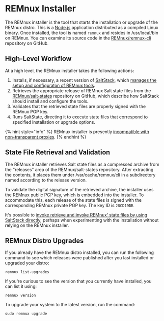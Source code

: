 # REMnux Installer

The REMnux installer is the tool that starts the installation or upgrade of the REMnux distro. This is a [Node.js](https://nodejs.org/) application distributed as a compiled Linux binary. Once installed, the tool is named `remnux` and resides in /usr/local/bin on REMnux. You can examine its source code in the [REMnux/remnux-cli](https://github.com/REMnux/remnux-cli) repository on GitHub.

## High-Level Workflow

At a high level, the REMnux installer takes the following actions:

1. Installs, if necessary, a recent version of [SaltStack](https://www.saltstack.com), which [manages the setup and configuraton of REMnux tools](saltstack-management.md).
2. Retrieves the appropriate release of REMnux Salt state files from the [REMnux/salt-states](https://github.com/REMnux/salt-states) repository on GitHub, which describe how SaltStack should install and configure the tools.
3. Validates that the retrieved state files are properly signed with the REMnux PGP key.
4. Runs SaltState, directing it to execute state files that correspond to specified installation or upgrade options.

{% hint style="info" %}
REMnux installer is presently [incompatible with non-transparent proxies](../../tips/remnux-config-tips.md#behind-proxy).
{% endhint %}

## State File Retrieval and Validation

The REMnux installer retrieves Salt state files as a compressed archive from the "releases" area of the REMnux/salt-states repository. After extracting the contents, it places them under /var/cache/remnux/cli  in a subdirectory named according to the release version.

To validate the digital signature of the retrieved archive, the installer uses the REMnux public PGP key, which is embedded into the installer. To accommodate this, each release of the state files is signed with the corresponding REMnux private PGP key. The key ID is `28CD19DB`.

It's possible to [invoke retrieve and invoke REMnux' state files by using SaltStack directly](state-files-without-the-remnux-installer.md), perhaps when experimenting with the installation without relying on the REMnux installer.

## REMnux Distro Upgrades

If you already have the REMnux distro installed, you can run the following command to see which releases were published after you last installed or upgraded your distro:

```text
remnux list-upgrades
```

If you're curious to see the version that you currently have installed, you can list it using:

```text
remnux version
```

To upgrade your system to the latest version, run the command:

```text
sudo remnux upgrade
```

